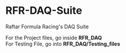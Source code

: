 # RFR-DAQ-Suite
Raftar Formula Racing's DAQ Suite

For the Project files, go inside <b> RFR_DAQ </b> <br>
For Testing File, go into <b> RFR_DAQ/Testing_files </b>
